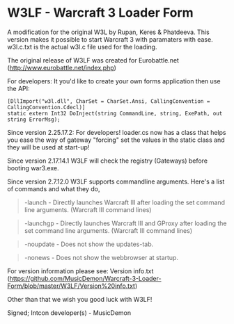 ﻿W3LF - Warcraft 3 Loader Form
=============================

A modification for the original W3L by Rupan, Keres & Phatdeeva. This version makes it possible to start Warcraft 3 with paramaters with ease.
w3l.c.txt is the actual w3l.c file used for the loading.

The original release of W3LF was created for Eurobattle.net (http://www.eurobattle.net/index.php)

For developers: It you'd like to create your own forms application then use the API:

	[DllImport("w3l.dll", CharSet = CharSet.Ansi, CallingConvention = CallingConvention.Cdecl)]
	static extern Int32 DoInject(string CommandLine, string, ExePath, out string ErrorMsg);

Since version 2.25.17.2: For developers! loader.cs now has a class that helps you ease the way of gateway "forcing" set the values in the static class and they will be used at start-up!

Since version 2.17.14.1 W3LF will check the registry (Gateways) before booting war3.exe.

Since version 2.7.12.0 W3LF supports commandline arguments. Here's a list of commands and what they do,

> -launch		- Directly launches Warcraft III after loading the set command line arguments. (Warcraft III command lines)

> -launchgp	- Directly launches Warcraft III and GProxy after loading the set command line arguments. (Warcraft III command lines)

> -noupdate	- Does not show the updates-tab.

> -nonews		- Does not show the webbrowser at startup.

For version information please see: Version info.txt (https://github.com/MusicDemon/Warcraft-3-Loader-Form/blob/master/W3LF/Version%20info.txt)

Other than that we wish you good luck with W3LF!

Signed; Intcon developer(s) - MusicDemon